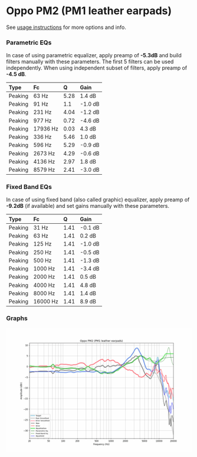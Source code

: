 # Oppo PM2 (PM1 leather earpads)
See [usage instructions](https://github.com/jaakkopasanen/AutoEq#usage) for more options and info.

### Parametric EQs
In case of using parametric equalizer, apply preamp of **-5.3dB** and build filters manually
with these parameters. The first 5 filters can be used independently.
When using independent subset of filters, apply preamp of **-4.5 dB**.

| Type    | Fc       |    Q | Gain    |
|:--------|:---------|:-----|:--------|
| Peaking | 63 Hz    | 5.28 | 1.4 dB  |
| Peaking | 91 Hz    | 1.1  | -1.0 dB |
| Peaking | 231 Hz   | 4.04 | -1.2 dB |
| Peaking | 977 Hz   | 0.72 | -4.6 dB |
| Peaking | 17936 Hz | 0.03 | 4.3 dB  |
| Peaking | 336 Hz   | 5.46 | 1.0 dB  |
| Peaking | 596 Hz   | 5.29 | -0.9 dB |
| Peaking | 2673 Hz  | 4.29 | -0.6 dB |
| Peaking | 4136 Hz  | 2.97 | 1.8 dB  |
| Peaking | 8579 Hz  | 2.41 | -3.0 dB |

### Fixed Band EQs
In case of using fixed band (also called graphic) equalizer, apply preamp of **-9.2dB**
(if available) and set gains manually with these parameters.

| Type    | Fc       |    Q | Gain    |
|:--------|:---------|:-----|:--------|
| Peaking | 31 Hz    | 1.41 | -0.1 dB |
| Peaking | 63 Hz    | 1.41 | 0.2 dB  |
| Peaking | 125 Hz   | 1.41 | -1.0 dB |
| Peaking | 250 Hz   | 1.41 | -0.5 dB |
| Peaking | 500 Hz   | 1.41 | -1.3 dB |
| Peaking | 1000 Hz  | 1.41 | -3.4 dB |
| Peaking | 2000 Hz  | 1.41 | 0.5 dB  |
| Peaking | 4000 Hz  | 1.41 | 4.8 dB  |
| Peaking | 8000 Hz  | 1.41 | 1.4 dB  |
| Peaking | 16000 Hz | 1.41 | 8.9 dB  |

### Graphs
![](./Oppo%20PM2%20(PM1%20leather%20earpads).png)